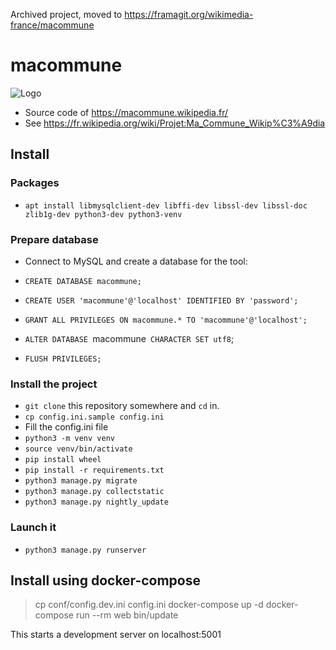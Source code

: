 Archived project, moved to https://framagit.org/wikimedia-france/macommune

# macommune
![Logo](mc_frontend/static/mc_frontend/img/logoaccueil_120.png)

- Source code of https://macommune.wikipedia.fr/
- See https://fr.wikipedia.org/wiki/Projet:Ma_Commune_Wikip%C3%A9dia

## Install
### Packages
- `apt install libmysqlclient-dev libffi-dev libssl-dev libssl-doc zlib1g-dev python3-dev python3-venv`

### Prepare database
- Connect to MySQL and create a database for the tool:
 
- `CREATE DATABASE macommune;`
- `CREATE USER 'macommune'@'localhost' IDENTIFIED BY 'password';`
- `GRANT ALL PRIVILEGES ON macommune.* TO 'macommune'@'localhost';`
- `ALTER DATABASE `macommune` CHARACTER SET utf8`; 
- `FLUSH PRIVILEGES;`

### Install the project

- `git clone` this repository somewhere and `cd` in.
- `cp config.ini.sample config.ini`
- Fill the config.ini file
- `python3 -m venv venv`
- `source venv/bin/activate`
- `pip install wheel`
- `pip install -r requirements.txt`
- `python3 manage.py migrate`
- `python3 manage.py collectstatic`
- `python3 manage.py nightly_update`

### Launch it
 - `python3 manage.py runserver`


## Install using docker-compose

> cp conf/config.dev.ini config.ini
> docker-compose up -d
> docker-compose run --rm web bin/update

This starts a development server on localhost:5001
